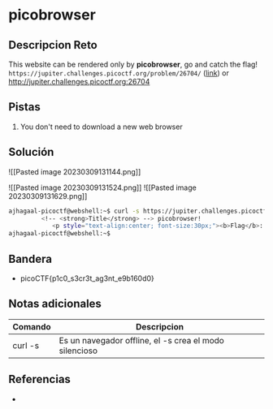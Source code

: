# picobrowser

## Descripcion Reto
This website can be rendered only by **picobrowser**, go and catch the flag! `https://jupiter.challenges.picoctf.org/problem/26704/` ([link](https://jupiter.challenges.picoctf.org/problem/26704/)) or http://jupiter.challenges.picoctf.org:26704

## Pistas
1. You don't need to download a new web browser

## Solución

![[Pasted image 20230309131144.png]]

![[Pasted image 20230309131524.png]]
![[Pasted image 20230309131629.png]]

```bash
ajhagaal-picoctf@webshell:~$ curl -s https://jupiter.challenges.picoctf.org/problem/26704/flag -H "User-Agent: picobrowser" | grep pico
         <!-- <strong>Title</strong> --> picobrowser!
            <p style="text-align:center; font-size:30px;"><b>Flag</b>: <code>picoCTF{p1c0_s3cr3t_ag3nt_e9b160d0}</code></p>
ajhagaal-picoctf@webshell:~$ 
```

## Bandera
* picoCTF{p1c0_s3cr3t_ag3nt_e9b160d0}

## Notas adicionales
| Comando | Descripcion |
|---------|-------------|
| curl -s | Es un navegador offline, el -s crea el modo silencioso |

## Referencias
- []()
